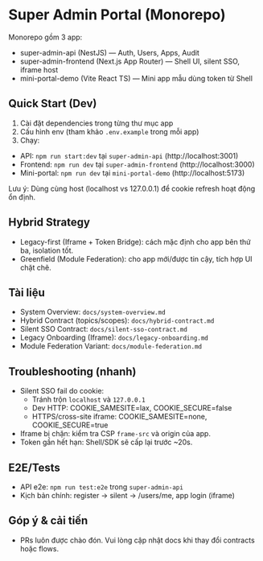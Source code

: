 # Super Admin Portal (Monorepo)

Monorepo gồm 3 app:
- super-admin-api (NestJS) — Auth, Users, Apps, Audit
- super-admin-frontend (Next.js App Router) — Shell UI, silent SSO, iframe host
- mini-portal-demo (Vite React TS) — Mini app mẫu dùng token từ Shell

## Quick Start (Dev)

1) Cài đặt dependencies trong từng thư mục app
2) Cấu hình env (tham khảo `.env.example` trong mỗi app)
3) Chạy:
- API: `npm run start:dev` tại `super-admin-api` (http://localhost:3001)
- Frontend: `npm run dev` tại `super-admin-frontend` (http://localhost:3000)
- Mini-portal: `npm run dev` tại `mini-portal-demo` (http://localhost:5173)

Lưu ý: Dùng cùng host (localhost vs 127.0.0.1) để cookie refresh hoạt động ổn định.

## Hybrid Strategy
- Legacy-first (Iframe + Token Bridge): cách mặc định cho app bên thứ ba, isolation tốt.
- Greenfield (Module Federation): cho app mới/được tin cậy, tích hợp UI chặt chẽ.

## Tài liệu
- System Overview: `docs/system-overview.md`
- Hybrid Contract (topics/scopes): `docs/hybrid-contract.md`
- Silent SSO Contract: `docs/silent-sso-contract.md`
- Legacy Onboarding (Iframe): `docs/legacy-onboarding.md`
- Module Federation Variant: `docs/module-federation.md`

## Troubleshooting (nhanh)
- Silent SSO fail do cookie:
  - Tránh trộn `localhost` và `127.0.0.1`
  - Dev HTTP: COOKIE_SAMESITE=lax, COOKIE_SECURE=false
  - HTTPS/cross-site iframe: COOKIE_SAMESITE=none, COOKIE_SECURE=true
- Iframe bị chặn: kiểm tra CSP `frame-src` và origin của app.
- Token gần hết hạn: Shell/SDK sẽ cấp lại trước ~20s.

## E2E/Tests
- API e2e: `npm run test:e2e` trong `super-admin-api`
- Kịch bản chính: register → silent → /users/me, app login (iframe)

## Góp ý & cải tiến
- PRs luôn được chào đón. Vui lòng cập nhật docs khi thay đổi contracts hoặc flows.
